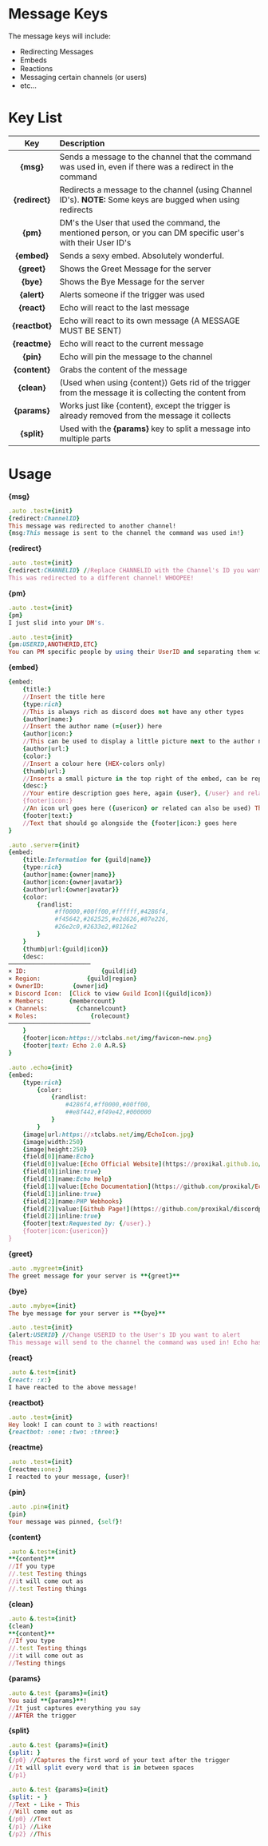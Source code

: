 # Message Keys
The message keys will include:
* Redirecting Messages
* Embeds
* Reactions
* Messaging certain channels (or users)
* etc...

# Key List
| Key | Description |
| :---: | :--- |
| **{msg}** | Sends a message to the channel that the command was used in, even if there was a redirect in the command |
| **{redirect}** | Redirects a message to the channel (using Channel ID's). **NOTE:** Some keys are bugged when using redirects |
| **{pm}** | DM's the User that used the command, the mentioned person, or you can DM specific user's with their User ID's |
| **{embed}** | Sends a sexy embed. Absolutely wonderful. |
| **{greet}** | Shows the Greet Message for the server |
| **{bye}** | Shows the Bye Message for the server |
| **{alert}** | Alerts someone if the trigger was used |
| **{react}** | Echo will react to the last message |
| **{reactbot}** | Echo will react to its own message (A MESSAGE MUST BE SENT) |
| **{reactme}** | Echo will react to the current message |
| **{pin}** | Echo will pin the message to the channel |
| **{content}** | Grabs the content of the message |
| **{clean}** | (Used when using {content}) Gets rid of the trigger from the message it is collecting the content from |
| **{params}** | Works just like {content}, except the trigger is already removed from the message it collects |
| **{split}** | Used with the **{params}** key to split a message into multiple parts |

# Usage
**{msg}**
```ruby
.auto .test={init}
{redirect:ChannelID}
This message was redirected to another channel!
{msg:This message is sent to the channel the command was used in!}
```
**{redirect}**
```ruby
.auto .test={init}
{redirect:CHANNELID} //Replace CHANNELID with the Channel's ID you want to Redirect to
This was redirected to a different channel! WHOOPEE!
```
**{pm}**
```ruby
.auto .test={init}
{pm}
I just slid into your DM's.
```
```ruby
.auto .test={init}
{pm:USERID,ANOTHERID,ETC}
You can PM specific people by using their UserID and separating them with a comma!
```
**{embed}**
```ruby
{embed:
	{title:}
	//Insert the title here
	{type:rich}
	//This is always rich as discord does not have any other types
	{author|name:}
	//Insert the author name (={user}) here
	{author|icon:}
	//This can be used to display a little picture next to the author name
	{author|url:}
	{color:}
	//Insert a colour here (HEX-colors only)
	{thumb|url:}
	//Inserts a small picture in the top right of the embed, can be replaced with {usericon} or related
	{desc:}
	//Your entire description goes here, again {user}, {/user} and related can be used
	{footer|icon:}
	//An icon url goes here ({usericon} or related can also be used) This icon will be displayed at the bottom of the embed
	{footer|text:}
	//Text that should go alongside the {footer|icon:} goes here
}
```
```ruby
.auto .server={init}
{embed:
    {title:Information for {guild|name}}
    {type:rich}
    {author|name:{owner|name}}
    {author|icon:{owner|avatar}}
    {author|url:{owner|avatar}}
    {color:
        {randlist:
             #ff0000,#00ff00,#ffffff,#4286f4,
             #f45642,#262525,#e2d626,#87e226,
             #26e2c0,#2633e2,#8126e2
        }
    }
    {thumb|url:{guild|icon}}
    {desc:
───────────────────────
× ID:                     {guild|id}
× Region:             {guild|region}
× OwnerID:        {owner|id}
× Discord Icon:  [Click to view Guild Icon]({guild|icon})
× Members:       {membercount}
× Channels:        {channelcount}
× Roles:               {rolecount}
───────────────────────
    }
    {footer|icon:https://xtclabs.net/img/favicon-new.png}
    {footer|text: Echo 2.0 A.R.S}
}
```
```ruby
.auto .echo={init}
{embed:
    {type:rich}
        {color:
            {randlist:
                #4286f4,#ff0000,#00ff00,
                ##e8f442,#f49e42,#000000
            }
        }
    {image|url:https://xtclabs.net/img/EchoIcon.jpg}
    {image|width:250}
    {image|height:250}
    {field[0]|name:Echo}
    {field[0]|value:[Echo Official Website](https://proxikal.github.io/Echo/Commands "The Official website for Echo 2.0")}
    {field[0]|inline:true}
    {field[1]|name:Echo Help}
    {field[1]|value:[Echo Documentation](https://github.com/proxikal/Echo "Learn how to use Echo A.R.S Through some Examples.")}
    {field[1]|inline:true}
    {field[2]|name:PHP Webhooks}
    {field[2]|value:[Github Page!](https://github.com/proxikal/discordphp-webhook "Use discord webhooks with ease using DiscordPHP-Webhooks")}
    {field[2]|inline:true}
    {footer|text:Requested by: {/user}.}
    {footer|icon:{usericon}}
}
```
**{greet}**
```ruby
.auto .mygreet={init}
The greet message for your server is **{greet}**
```
**{bye}**
```ruby
.auto .mybye={init}
The bye message for your server is **{bye}**
```
```ruby
.auto .test={init}
{alert:USERID} //Change USERID to the User's ID you want to alert
This message will send to the channel the command was used in! Echo has its own way of saying who used the command!
```
**{react}**
```ruby
.auto &.test={init}
{react: :x:}
I have reacted to the above message!
```
**{reactbot}**
```ruby
.auto .test={init}
Hey look! I can count to 3 with reactions!
{reactbot: :one: :two: :three:}
```
**{reactme}**
```ruby
.auto .test={init}
{reactme::one:}
I reacted to your message, {user}!
```
**{pin}**
```ruby
.auto .pin={init}
{pin}
Your message was pinned, {self}!
```
**{content}**
```ruby
.auto &.test={init}
**{content}**
//If you type
//.test Testing things
//it will come out as
//.test Testing things
```
**{clean}**
```ruby
.auto &.test={init}
{clean}
**{content}**
//If you type 
//.test Testing things
//it will come out as
//Testing things
```
**{params}**
```ruby
.auto &.test {params}={init}
You said **{params}**!
//It just captures everything you say
//AFTER the trigger
```
**{split}**
```ruby
.auto &.test {params}={init}
{split: }
{/p0} //Captures the first word of your text after the trigger
//It will split every word that is in between spaces
{/p1}
```
```ruby
.auto &.test {params}={init}
{split: - }
//Text - Like - This
//Will come out as
{/p0} //Text
{/p1} //Like
{/p2} //This
```